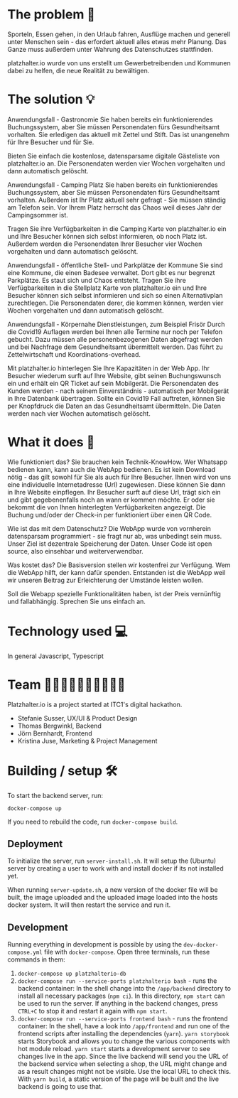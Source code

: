 # The problem 🤯

Sporteln, Essen gehen, in den Urlaub fahren, Ausflüge machen und generell unter Menschen sein - das erfordert aktuell alles etwas mehr Planung. Das Ganze muss außerdem unter Wahrung des Datenschutzes stattfinden.

platzhalter.io wurde von uns erstellt um Gewerbetreibenden und Kommunen dabei zu helfen, die neue Realität zu bewältigen.

# The solution 💡

Anwendungsfall - Gastronomie
Sie haben bereits ein funktionierendes Buchungssystem, aber Sie müssen Personendaten fürs Gesundheitsamt vorhalten. Sie erledigen das aktuell mit Zettel und Stift. Das ist unangenehm für Ihre Besucher und für Sie.

Bieten Sie einfach die kostenlose, datensparsame digitale Gästeliste von platzhalter.io an. Die Personendaten werden vier Wochen vorgehalten und dann automatisch gelöscht.

Anwendungsfall - Camping Platz
Sie haben bereits ein funktionierendes Buchungssystem, aber Sie müssen Personendaten fürs Gesundheitsamt vorhalten. Außerdem ist Ihr Platz aktuell sehr gefragt - Sie müssen ständig am Telefon sein. Vor Ihrem Platz herrscht das Chaos weil dieses Jahr der Campingsommer ist.

Tragen Sie ihre Verfügbarkeiten in die Camping Karte von platzhalter.io ein und Ihre Besucher können sich selbst informieren, ob noch Platz ist. Außerdem werden die Personendaten Ihrer Besucher vier Wochen vorgehalten und dann automatisch gelöscht.

Anwendungsfall - öffentliche Stell- und Parkplätze der Kommune
Sie sind eine Kommune, die einen Badesee verwaltet. Dort gibt es nur begrenzt Parkplätze. Es staut sich und Chaos entsteht. Tragen Sie ihre Verfügbarkeiten in die Stellplatz Karte von platzhalter.io ein und Ihre Besucher können sich selbst informieren und sich so einen Alternativplan zurechtlegen. Die Personendaten derer, die kommen können, werden vier Wochen vorgehalten und dann automatisch gelöscht.

Anwendungsfall - Körpernahe Dienstleistungen, zum Beispiel Frisör
Durch die Covid19 Auflagen werden bei Ihnen alle Termine nur noch per Telefon gebucht. Dazu müssen alle personenbezogenen Daten abgefragt werden und bei Nachfrage dem Gesundheitsamt übermittelt werden. Das führt zu Zettelwirtschaft und Koordinations-overhead.

Mit platzhalter.io hinterlegen Sie Ihre Kapazitäten in der Web App. Ihr Besucher wiederum surft auf Ihre Website, gibt seinen Buchungswunsch ein und erhält ein QR Ticket auf sein Mobilgerät. Die Personendaten des Kunden werden - nach seinem Einverständnis - automatisch per Mobilgerät in Ihre Datenbank übertragen. Sollte ein Covid19 Fall auftreten, können Sie per Knopfdruck die Daten an das Gesundheitsamt übermitteln. Die Daten werden nach vier Wochen automatisch gelöscht.

# What it does 🎫

Wie funktioniert das?
Sie brauchen kein Technik-KnowHow. Wer Whatsapp bedienen kann, kann auch die WebApp bedienen. Es ist kein Download nötig - das gilt sowohl für Sie als auch für Ihre Besucher. Ihnen wird von uns eine individuelle Internetadresse (Url) zugewiesen. Diese können Sie dann in Ihre Website einpflegen. Ihr Besucher surft auf diese Url, trägt sich ein und gibt gegebenenfalls noch an wann er kommen möchte. Er oder sie bekommt die von Ihnen hinterlegten Verfügbarkeiten angezeigt. Die Buchung und/oder der Check-in per funktioniert über einen QR Code.

Wie ist das mit dem Datenschutz?
Die WebApp wurde von vornherein datensparsam programmiert - sie fragt nur ab, was unbedingt sein muss. Unser Ziel ist dezentrale Speicherung der Daten. Unser Code ist open source, also einsehbar und weiterverwendbar.

Was kostet das?
Die Basisversion stellen wir kostenfrei zur Verfügung. Wem die WebApp hilft, der kann dafür spenden. Entstanden ist die WebApp weil wir unseren Beitrag zur Erleichterung der Umstände leisten wollen.

Soll die Webapp spezielle Funktionalitäten haben, ist der Preis vernünftig und fallabhängig. Sprechen Sie uns einfach an.

# Technology used 💻

In general Javascript, Typescript

# Team 🧝🏻‍♀️🧝🏻‍♀️🧝🏻🧝🏻

Platzhalter.io is a project started at ITC1's digital hackathon.

- Stefanie Susser, UX/UI & Product Design
- Thomas Bergwinkl, Backend
- Jörn Bernhardt, Frontend
- Kristina Juse, Marketing & Project Management

# Building / setup 🛠

To start the backend server, run:

```
docker-compose up
```

If you need to rebuild the code, run `docker-compose build`.

## Deployment

To initialize the server, run `server-install.sh`. It will setup the (Ubuntu)
server by creating a user to work with and install docker if its not installed
yet.

When running `server-update.sh`, a new version of the docker file will be
built, the image uploaded and the uploaded image loaded into the hosts docker
system. It will then restart the service and run it.

## Development

Running everything in development is possible by using the
`dev-docker-compose.yml` file with `docker-compose`. Open three terminals, run
these commands in them:

1. `docker-compose up platzhalterio-db`
2. `docker-compose run --service-ports platzhalterio bash` - runs the backend
   container: In the shell change into the `/app/backend` directory to install
   all necessary packages (`npm ci`). In this directory, `npm start` can be used
   to run the server. If anything in the backend changes, press `CTRL+C` to stop
   it and restart it again with `npm start`.
3. `docker-compose run --service-ports frontend bash` - runs the frontend
   container: In the shell, have a look into `/app/frontend` and run one of the
   frontend scripts after installing the dependencies (`yarn`). `yarn storybook`
   starts Storybook and allows you to change the various components with hot
   module reload. `yarn start` starts a development server to see changes live
   in the app. Since the live backend will send you the URL of the backend
   service when selecting a shop, the URL might change and as a result changes
   might not be visible. Use the local URL to check this. With `yarn build`, a
   static version of the page will be built and the live backend is going to use
   that.
